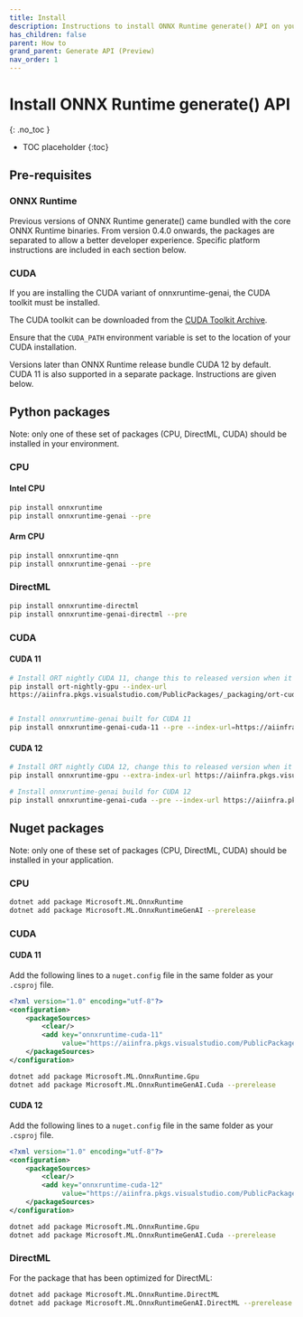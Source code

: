 ```yaml
---
title: Install
description: Instructions to install ONNX Runtime generate() API on your target platform in your environment
has_children: false
parent: How to
grand_parent: Generate API (Preview)
nav_order: 1
---
```


# Install ONNX Runtime generate() API
{: .no_toc }

* TOC placeholder
{:toc}

## Pre-requisites

### ONNX Runtime

Previous versions of ONNX Runtime generate() came bundled with the core ONNX Runtime binaries. From version 0.4.0 onwards, the packages are separated to allow a better developer experience. Specific platform instructions are included in each section below.

### CUDA

If you are installing the CUDA variant of onnxruntime-genai, the CUDA toolkit must be installed.

The CUDA toolkit can be downloaded from the [CUDA Toolkit Archive](https://developer.nvidia.com/cuda-toolkit-archive).

Ensure that the `CUDA_PATH` environment variable is set to the location of your CUDA installation.

Versions later than ONNX Runtime release bundle CUDA 12 by default. CUDA 11 is also supported in a separate package. Instructions are given below.

## Python packages

Note: only one of these set of packages (CPU, DirectML, CUDA) should be installed in your environment.

### CPU

#### Intel CPU

```bash
pip install onnxruntime
pip install onnxruntime-genai --pre
```

#### Arm CPU

```bash
pip install onnxruntime-qnn
pip install onnxruntime-genai --pre
```


### DirectML

```bash
pip install onnxruntime-directml
pip install onnxruntime-genai-directml --pre
```

### CUDA

#### CUDA 11

```bash
# Install ORT nightly CUDA 11, change this to released version when it is released
pip install ort-nightly-gpu --index-url
https://aiinfra.pkgs.visualstudio.com/PublicPackages/_packaging/ort-cuda-11-nightly/pypi/simple


# Install onnxruntime-genai built for CUDA 11
pip install onnxruntime-genai-cuda-11 --pre --index-url=https://aiinfra.pkgs.visualstudio.com/PublicPackages/_packaging/onnxruntime-genai/pypi/simple/
```

#### CUDA 12

```bash
# Install ORT nightly CUDA 12, change this to released version when it is released
pip install onnxruntime-gpu --extra-index-url https://aiinfra.pkgs.visualstudio.com/PublicPackages/_packaging/onnxruntime-cuda-12/pypi/simple/

# Install onnxruntime-genai build for CUDA 12
pip install onnxruntime-genai-cuda --pre --index-url https://aiinfra.pkgs.visualstudio.com/PublicPackages/_packaging/onnxruntime-genai/pypi/simple/
```

## Nuget packages

Note: only one of these set of packages (CPU, DirectML, CUDA) should be installed in your application.

### CPU

```bash
dotnet add package Microsoft.ML.OnnxRuntime
dotnet add package Microsoft.ML.OnnxRuntimeGenAI --prerelease
```

### CUDA 

#### CUDA 11

Add the following lines to a `nuget.config` file in the same folder as your `.csproj` file.

```xml
<?xml version="1.0" encoding="utf-8"?>
<configuration>
    <packageSources>
        <clear/>
        <add key="onnxruntime-cuda-11"
             value="https://aiinfra.pkgs.visualstudio.com/PublicPackages/_packaging/onnxruntime-cuda-11/nuget/v3/index.json"/>
    </packageSources>
</configuration>
```

```bash
dotnet add package Microsoft.ML.OnnxRuntime.Gpu
dotnet add package Microsoft.ML.OnnxRuntimeGenAI.Cuda --prerelease
```

#### CUDA 12

Add the following lines to a `nuget.config` file in the same folder as your `.csproj` file.

```xml
<?xml version="1.0" encoding="utf-8"?>
<configuration>
    <packageSources>
        <clear/>
        <add key="onnxruntime-cuda-12"
             value="https://aiinfra.pkgs.visualstudio.com/PublicPackages/_packaging/onnxruntime-cuda-12/nuget/v3/index.json"/>
    </packageSources>
</configuration>
```


```bash
dotnet add package Microsoft.ML.OnnxRuntime.Gpu
dotnet add package Microsoft.ML.OnnxRuntimeGenAI.Cuda --prerelease
```

### DirectML

For the package that has been optimized for DirectML:

```bash
dotnet add package Microsoft.ML.OnnxRuntime.DirectML
dotnet add package Microsoft.ML.OnnxRuntimeGenAI.DirectML --prerelease
```





   

